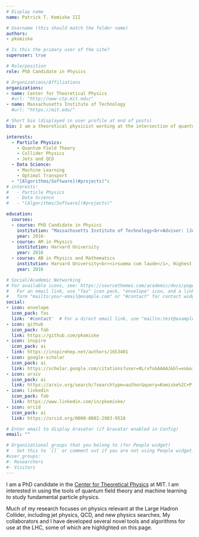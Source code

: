 ```yaml
---
# Display name
name: Patrick T. Komiske III

# Username (this should match the folder name)
authors:
- pkomiske

# Is this the primary user of the site?
superuser: true

# Role/position
role: PhD Candidate in Physics

# Organizations/Affiliations
organizations:
- name: Center for Theoretical Physics
  #url: "http://www-ctp.mit.edu/"
- name: Massachusetts Institute of Technology
  #url: "https://mit.edu/"

# Short bio (displayed in user profile at end of posts)
bio: I am a theoretical physicist working at the intersection of quantum field theory, collider physics, and machine learning.

interests:
  - Particle Physics:
    - Quantum Field Theory
    - Collider Physics
    - Jets and QCD
  - Data Science:
    - Machine Learning
    - Optimal Transport
  - "[Algorithms/Software](#projects)":
# interests:
#   - Particle Physics
#   - Data Science
#   - "[Algorithms/Software](#projects)"

education:
  courses:
  - course: PhD Candidate in Physics
    institution: "Massachusetts Institute of Technology<br>Advisor: [Jesse Thaler](http://jthaler.net/)<br>"
    year: 2016-
  - course: AM in Physics
    institution: Harvard University
    year: 2016
  - course: AB in Physics and Mathematics
    institution: Harvard University<br><i>summa cum laude</i>, Highest Honors<br>Seconday field in computer science
    year: 2016

# Social/Academic Networking
# For available icons, see: https://sourcethemes.com/academic/docs/page-builder/#icons
#   For an email link, use "fas" icon pack, "envelope" icon, and a link in the
#   form "mailto:your-email@example.com" or "#contact" for contact widget.
social:
- icon: envelope
  icon_pack: fas
  link: '#contact'  # For a direct email link, use "mailto:test@example.org".
- icon: github
  icon_pack: fab
  link: https://github.com/pkomiske
- icon: inspire
  icon_pack: ai
  link: https://inspirehep.net/authors/1653401
- icon: google-scholar
  icon_pack: ai
  link: https://scholar.google.com/citations?user=0LrxfokAAAAJ&hl=en&oi=sra
- icon: arxiv
  icon_pack: ai
  link: https://arxiv.org/search/?searchtype=author&query=Komiske%2C+P
- icon: linkedin
  icon_pack: fab
  link: https://www.linkedin.com/in/pkomiske/
- icon: orcid
  icon_pack: ai
  link: https://orcid.org/0000-0002-2983-9518

# Enter email to display Gravatar (if Gravatar enabled in Config)
email: ""

# Organizational groups that you belong to (for People widget)
#   Set this to `[]` or comment out if you are not using People widget.
#user_groups:
#- Researchers
#- Visitors
---
```


I am a PhD candidate in the [Center for Theoretical Physics](http://www-ctp.mit.edu/) at MIT. I am interested in using the tools of quantum field theory and machine learning to study fundamental particle physics.

Much of my research focuses on physics relevant at the Large Hadron Collider, including jet physics, QCD, and new physics searches. My collaborators and I have developed several novel tools and algorithms for use at the LHC, some of which are highlighted on this page.
